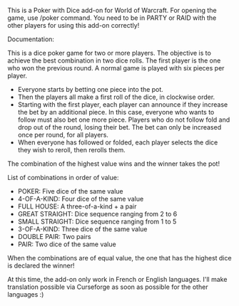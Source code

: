This is a Poker with Dice add-on for World of Warcraft.
For opening the game, use /poker command.
You need to be in PARTY or RAID with the other players for using this add-on correctly!

Documentation:

This is a dice poker game for two or more players. 
The objective is to achieve the best combination in two dice rolls. The first player is the one who won the previous round. 
A normal game is played with six pieces per player.

- Everyone starts by betting one piece into the pot.
- Then the players all make a first roll of the dice, in clockwise order.
- Starting with the first player, each player can announce if they increase the bet by an additional piece. In this case, everyone who wants to follow must also bet one more piece. Players who do not follow fold and drop out of the round, losing their bet. The bet can only be increased once per round, for all players.
- When everyone has followed or folded, each player selects the dice they wish to reroll, then rerolls them.

The combination of the highest value wins and the winner takes the pot!

List of combinations in order of value:

- POKER: Five dice of the same value
- 4-OF-A-KIND: Four dice of the same value
- FULL HOUSE: A three-of-a-kind + a pair
- GREAT STRAIGHT: Dice sequence ranging from 2 to 6
- SMALL STRAIGHT: Dice sequence ranging from 1 to 5
- 3-OF-A-KIND: Three dice of the same value
- DOUBLE PAIR: Two pairs
- PAIR: Two dice of the same value

When the combinations are of equal value, the one that has the highest dice is declared the winner!

At this time, the add-on only work in French or English languages. I'll make translation possible via Curseforge as soon as possible for the other languages :)
